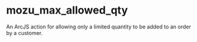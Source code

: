 # mozu_max_allowed_qty
An ArcJS action for allowing only a limited quantity to be added to an order by a customer.

